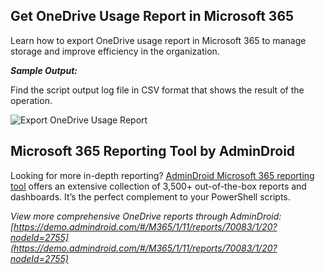﻿## Get OneDrive Usage Report in Microsoft 365    
Learn how to export OneDrive usage report in Microsoft 365 to manage storage and improve efficiency in the organization.

***Sample Output:***

Find the script output log file in CSV format that shows the result of the operation.

![Export OneDrive Usage Report](https://o365reports.com/wp-content/uploads/2025/09/OneDrive-Usage-Report-768x154.png?v=1757998358)
## Microsoft 365 Reporting Tool by AdminDroid
Looking for more in-depth reporting? [AdminDroid Microsoft 365 reporting tool](https://admindroid.com/?src=GitHub) offers an extensive collection of 3,500+ out-of-the-box reports and dashboards. It’s the perfect complement to your PowerShell scripts. 

*View more comprehensive OneDrive reports through AdminDroid: [https://demo.admindroid.com/#/M365/1/11/reports/70083/1/20?nodeId=2755](https://demo.admindroid.com/#/M365/1/11/reports/70083/1/20?nodeId=2755)*





